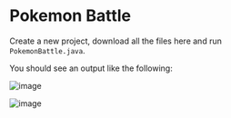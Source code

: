 # Pokemon Battle

Create a new project, download all the files here and run `PokemonBattle.java`.

You should see an output like the following:

![image](https://user-images.githubusercontent.com/45400093/234679136-068ce830-7fd2-487c-8b5d-6088536cc2a5.png)

![image](https://user-images.githubusercontent.com/45400093/234679670-8c3cd3e9-46f5-4936-879c-ffdb58ec0570.png)
